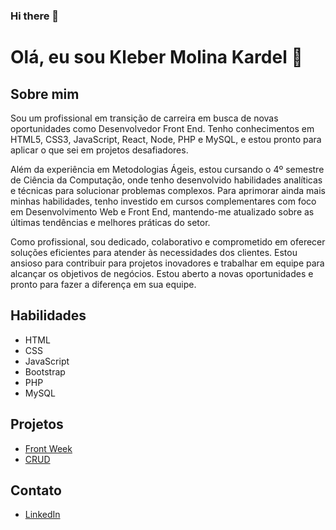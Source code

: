 ### Hi there 👋

# Olá, eu sou Kleber Molina Kardel 👋

## Sobre mim
Sou um profissional em transição de carreira em busca de novas oportunidades como Desenvolvedor Front End. Tenho conhecimentos em HTML5, CSS3, JavaScript, React, Node, PHP e MySQL, e estou pronto para aplicar o que sei em projetos desafiadores.

Além da experiência em Metodologias Ágeis, estou cursando o 4º semestre de Ciência da Computação, onde tenho desenvolvido habilidades analíticas e técnicas para solucionar problemas complexos. Para aprimorar ainda mais minhas habilidades, tenho investido em cursos complementares com foco em Desenvolvimento Web e Front End, mantendo-me atualizado sobre as últimas tendências e melhores práticas do setor.

Como profissional, sou dedicado, colaborativo e comprometido em oferecer soluções eficientes para atender às necessidades dos clientes. Estou ansioso para contribuir para projetos inovadores e trabalhar em equipe para alcançar os objetivos de negócios. Estou aberto a novas oportunidades e pronto para fazer a diferença em sua equipe.

## Habilidades
- HTML
- CSS
- JavaScript
- Bootstrap
- PHP
- MySQL

## Projetos
- [Front Week](https://github.com/klebermkardel/front-week)
- [CRUD](https://github.com/klebermkardel/CRUD)

## Contato
- [LinkedIn](https://www.linkedin.com/in/klebermkardel/)

